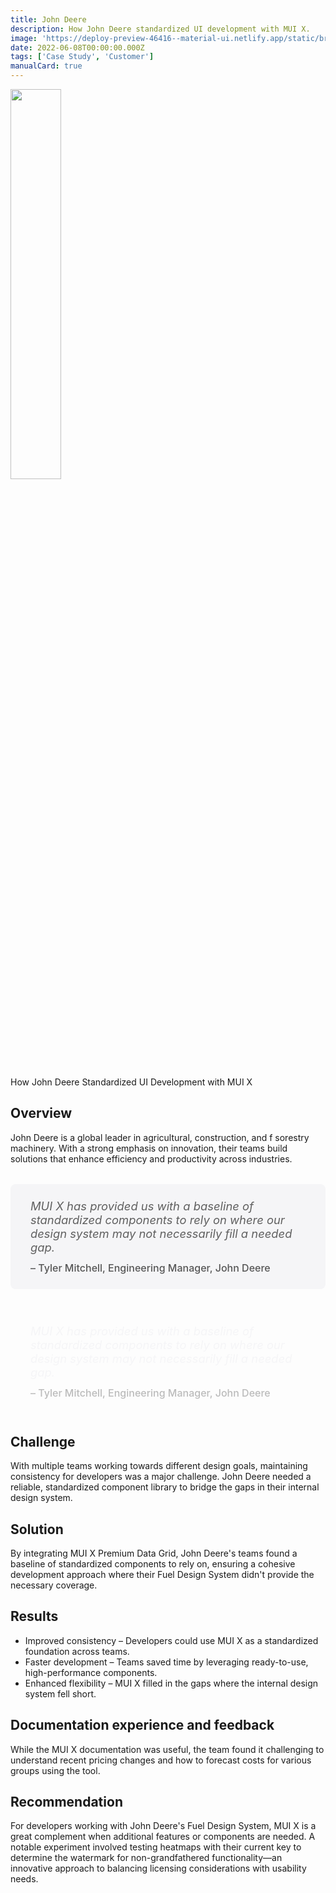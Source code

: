 ```yaml
---
title: John Deere
description: How John Deere standardized UI development with MUI X.
image: 'https://deploy-preview-46416--material-ui.netlify.app/static/branding/companies/johndeere.svg'
date: 2022-06-08T00:00:00.000Z
tags: ['Case Study', 'Customer']
manualCard: true
---
```


<style>
  #blog-responsive-image {
    height: 230px;
    @media (max-width: 600px) {
      height: 167px;
    }
  }
</style>

<img
    id="blog-responsive-image"
    src="/static/branding/companies/johndeere.svg"
    alt=""
    style="width: 40%; height: auto; object-fit: cover; object-position: top left; border: 0px; margin-left: 0; margin-bottom: 20px; display: block; text-align: left;"
  />

How John Deere Standardized UI Development with MUI X

## Overview

John Deere is a global leader in agricultural, construction, and f sorestry machinery. With a strong emphasis on innovation, their teams build solutions that enhance efficiency and productivity across industries.

<span class="only-light-mode">
<blockquote style="margin: 32px 0; padding: 24px 32px; background: #f5f5f7; border-left: 6px solid var(--muidocs-palette-primary-main); border-radius: 8px; font-size: 1.15rem; font-style: italic;">
  MUI X has provided us with a baseline of standardized components to rely on where our design system may not necessarily fill a needed gap.
  <br>
  <span style="display: block; margin-top: 12px; font-size: 1rem; font-style: normal; color: #555; font-weight: 500;">
    – Tyler Mitchell, Engineering Manager, John Deere
  </span>
</blockquote>
</span>
<span class="only-dark-mode">
<blockquote style="margin: 32px 0; padding: 24px 32px; background: var(--muidocs-palette-background-default); border-left: 6px solid var(--muidocs-palette-primary-main); color: #f5f5f7; border-radius: 8px; font-size: 1.15rem; font-style: italic;">
  MUI X has provided us with a baseline of standardized components to rely on where our design system may not necessarily fill a needed gap.
  <br>
  <span style="display: block; margin-top: 12px; font-size: 1rem; font-style: normal; color: #bbb; font-weight: 500;">
   – Tyler Mitchell, Engineering Manager, John Deere
  </span>
</blockquote>
</span>

## Challenge

With multiple teams working towards different design goals, maintaining consistency for developers was a major challenge. John Deere needed a reliable, standardized component library to bridge the gaps in their internal design system.

## Solution

By integrating MUI X Premium Data Grid, John Deere's teams found a baseline of standardized components to rely on, ensuring a cohesive development approach where their Fuel Design System didn't provide the necessary coverage.

## Results

- Improved consistency – Developers could use MUI X as a standardized foundation across teams.
- Faster development – Teams saved time by leveraging ready-to-use, high-performance components.
- Enhanced flexibility – MUI X filled in the gaps where the internal design system fell short.

## Documentation experience and feedback

While the MUI X documentation was useful, the team found it challenging to understand recent pricing changes and how to forecast costs for various groups using the tool.

## Recommendation

For developers working with John Deere's Fuel Design System, MUI X is a great complement when additional features or components are needed.
A notable experiment involved testing heatmaps with their current key to determine the watermark for non-grandfathered functionality—an innovative approach to balancing licensing considerations with usability needs.
